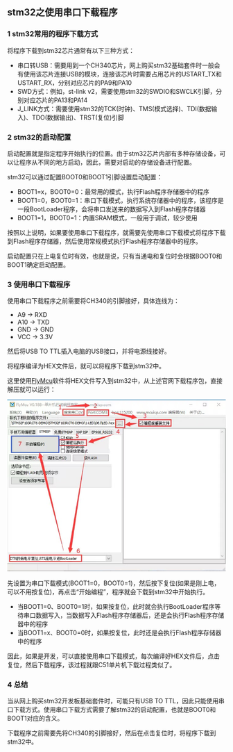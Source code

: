 ## stm32之使用串口下载程序

### 1 stm32常用的程序下载方式

将程序下载到stm32芯片通常有以下三种方式：

* 串口转USB：需要用到一个CH340芯片，网上购买stm32基础套件时一般会有使用该芯片连接USB的模块，连接该芯片时需要占用芯片的USTART_TX和USTART_RX，分别对应芯片的PA9和PA10
* SWD方式：例如，st-link v2，需要使用stm32的SWDIO和SWCLK引脚，分别对应芯片的PA13和PA14
* J_LINK方式：需要使用stm32的TCK(时钟)、TMS(模式选择)、TDI(数据输入)、TDO(数据输出)、TRST(复位)引脚

### 2 stm32的启动配置

启动配置就是指定程序开始执行的位置。由于stm32芯片内部有多种存储设备，可以让程序从不同的地方启动，因此，需要对启动的存储设备进行配置。

stm32可以通过配置BOOT0和BOOT1引脚设置启动配置：

* BOOT1=x，BOOT0=0：最常用的模式，执行Flash程序存储器中的程序
* BOOT1=0，BOOT0=1：串口下载模式，执行系统存储器中的程序，该程序是一段BootLoader程序，会将串口发送来的数据写入到Flash程序存储器
* BOOT1=1，BOOT0=1：内置SRAM模式，一般用于调试，较少使用

按照以上说明，如果要使用串口下载程序，就需要先使用串口下载模式将程序下载到Flash程序存储器，然后使用常规模式执行Flash程序存储器中的程序。

启动配置只在上电复位时有效，也就是说，只有当通电和复位时会根据BOOT0和BOOT1确定启动配置。

### 3 使用串口下载程序

使用串口下载程序之前需要将CH340的引脚接好，具体连线为：

* A9 -> RXD
* A10 -> TXD
* GND -> GND
* VCC -> 3.3V

然后将USB TO TTL插入电脑的USB接口，并将电源线接好。

将程序编译为HEX文件后，就可以将程序下载到stm32中。

这里使用[FlyMcu](http://www.mcuisp.com/chinese%20mcuisp%20web/ruanjianxiazai-chinese.htm)软件将HEX文件写入到stm32中，从上述官网下载程序包，直接解压就可以运行：

![FlyMcu](https://github.com/luofengmacheng/cloud_native/blob/master/stm32/pics/flymcu.jpg)

先设置为串口下载模式(BOOT1=0，BOOT0=1)，然后按下复位(如果是刚上电，可以不用按复位)，再点击“开始编程”，程序就会下载到stm32中开始执行。

* 当BOOT1=0、BOOT0=1时，如果按复位，此时就会执行BootLoader程序等待串口数据写入，当数据写入Flash程序存储器后，还是会执行Flash程序存储器中的程序
* 当BOOT1=x、BOOT0=0时，如果按复位，此时还是会执行Flash程序存储器中的程序

因此，如果是开发，可以直接使用串口下载模式，每次编译好HEX文件后，点击复位，然后下载程序，该过程就跟C51单片机下载过程类似了。

### 4 总结

当从网上购买stm32开发板基础套件时，可能只有USB TO TTL，因此只能使用串口下载方式。使用串口下载方式需要了解stm32的启动配置，也就是BOOT0和BOOT1对应的含义。

下载程序之前需要先将CH340的引脚接好，然后在点击复位时，将程序下载到stm32中。
